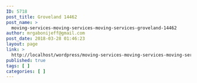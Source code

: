 ```yaml
---
ID: 5718
post_title: Groveland 14462
post_name: >
  moving-services-moving-services-moving-services-groveland-14462
author: mrgabonijeff@gmail.com
post_date: 2018-03-28 01:46:23
layout: page
link: >
  http://localhost/wordpress/moving-services-moving-services-moving-services-groveland-14462/
published: true
tags: [ ]
categories: [ ]
---
```

